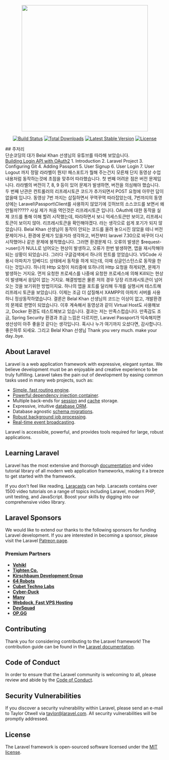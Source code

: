 <p align="center"><a href="https://laravel.com" target="_blank"><img src="https://raw.githubusercontent.com/laravel/art/master/logo-lockup/5%20SVG/2%20CMYK/1%20Full%20Color/laravel-logolockup-cmyk-red.svg" width="400"></a></p>

<p align="center">
<a href="https://travis-ci.org/laravel/framework"><img src="https://travis-ci.org/laravel/framework.svg" alt="Build Status"></a>
<a href="https://packagist.org/packages/laravel/framework"><img src="https://poser.pugx.org/laravel/framework/d/total.svg" alt="Total Downloads"></a>
<a href="https://packagist.org/packages/laravel/framework"><img src="https://poser.pugx.org/laravel/framework/v/stable.svg" alt="Latest Stable Version"></a>
<a href="https://packagist.org/packages/laravel/framework"><img src="https://poser.pugx.org/laravel/framework/license.svg" alt="License"></a>
</p>
## 주저리</br>
단순코딩의 대가 Belal Khan 선생님의 유튜브를 따라해 보았습니다.</br>
<a href="https://www.simplifiedcoding.net/laravel-rest-api-authentication/">Building Login API with OAuth2</a>
1. Introduction 2. Laravel Project 3. Configuring Git 4. Adding Passport 5. User Signup 6. User Login 7. User Logout 까지
정말 라라벨이 뭔지! 패스포트가 뭘해 주는건지 모른채 단지 동영상 수업 내용처럼 동작하는것에 초점을 맞추어 따라했습니다.
첫 번째 어려운 점은 버전 문제입니다. 라라벨의 버전이 7, 8, 9 등이 있어 문제가 발생하면, 버전을 의심해야 했습니다.
두 번째 난관은 컨트롤러의 리프레시토큰 코드가 추가되면서 POST 요청에 아무런 답이 없을때 입니다. 동영상 7번 까지는 삽질하면서 꾸역꾸역
따라잡았는데, 7번까지의 동영상에는 Laravel\Passport\Client를 사용하지 않았기에 깃허브의 소스코드를 보면서 왜 안될까????? 사실 제가 처음
역인것은 리프레시토큰 입니다. OAuth에 대한 동작을 실제 코드를 통해 이해 할려 시작했는데, 따라하면서 보니 억세스토큰만 보이고, 리프레시 토큰이
보이지 않아. 리프레시토큰을 확인해야겠다. 라는 생각으로 쉽게 포기가 되지 않았습니다.  Belal Khan 선생님이 동작이 안되는 코드를 올려 놓으시진 않았을 테니
버전 문제이거나, 환경에 문제가 있을거라 생각하고, 버전부터 laravel 7.30으로 바꾸어 다시 시작했어나 같은 문제에 봉착했습니다. 그러면 환경문제 다.
오류의 발생은 $request->user()가 NULL로 넘어오는 현상이 발생하고, 오류가 한번 발생하면, 앱을 재시작해야 되는 상황이 되었습니다. 그러다 구글검색에서
하나의 힌트를 얻었습니다. VSCode 사용시 아파치가 임베디드 상태에서 동작을 하게 되는데, 이때 싱글인스턴스로 동작을 한다는 것입니다. 하나의 Http 요청이 처리중에
또하나의 Http 요청을 하게되면, 문제가 발생하는 거지요. 먼저 요청한 프로세스를 나중에 요청한 프로세스에 의해 Kill되는 현상이 발생해서 응답이 없는 거지요. 해결방법은
물론 저의 경우 당장 리프레시토큰이 넘어 오는 것을 보기위한 방법이지요. 하나의 앱을 포트를 달리해 두개를 실행시켜 테스트해 리프레시 토큰을 보았습니다. 이제는 조금 더
삽질해서 XAMPP의 아파치 서버를 사용하니 정상동작하였습니다. 결론은 Belal Khan 선생님의 코드는 이상이 없고, 개발환경의 문제로 판명이 되었습니다. 이후 계속해서 동영상과
같이 Virtual Host도 사용해보고, Docker 환경도 테스트해보고 있습니다. 결과는 저는 만족스럽습니다. 만족감도 조금, Spring Security 환경과 조금 느낌은 다르지만, Laravel Passport가
익숙해지면 생산성이 아주 좋을것 같다는 생각입니다. 혹시나 누가 여기까지 오셨다면, 감사합니다. 좋은하루 되세요. 그리고 Belal Khan 선생님 Thank you very much. make your day..bye.

## About Laravel

Laravel is a web application framework with expressive, elegant syntax. We believe development must be an enjoyable and creative experience to be truly fulfilling. Laravel takes the pain out of development by easing common tasks used in many web projects, such as:

- [Simple, fast routing engine](https://laravel.com/docs/routing).
- [Powerful dependency injection container](https://laravel.com/docs/container).
- Multiple back-ends for [session](https://laravel.com/docs/session) and [cache](https://laravel.com/docs/cache) storage.
- Expressive, intuitive [database ORM](https://laravel.com/docs/eloquent).
- Database agnostic [schema migrations](https://laravel.com/docs/migrations).
- [Robust background job processing](https://laravel.com/docs/queues).
- [Real-time event broadcasting](https://laravel.com/docs/broadcasting).

Laravel is accessible, powerful, and provides tools required for large, robust applications.

## Learning Laravel

Laravel has the most extensive and thorough [documentation](https://laravel.com/docs) and video tutorial library of all modern web application frameworks, making it a breeze to get started with the framework.

If you don't feel like reading, [Laracasts](https://laracasts.com) can help. Laracasts contains over 1500 video tutorials on a range of topics including Laravel, modern PHP, unit testing, and JavaScript. Boost your skills by digging into our comprehensive video library.

## Laravel Sponsors

We would like to extend our thanks to the following sponsors for funding Laravel development. If you are interested in becoming a sponsor, please visit the Laravel [Patreon page](https://patreon.com/taylorotwell).

### Premium Partners

- **[Vehikl](https://vehikl.com/)**
- **[Tighten Co.](https://tighten.co)**
- **[Kirschbaum Development Group](https://kirschbaumdevelopment.com)**
- **[64 Robots](https://64robots.com)**
- **[Cubet Techno Labs](https://cubettech.com)**
- **[Cyber-Duck](https://cyber-duck.co.uk)**
- **[Many](https://www.many.co.uk)**
- **[Webdock, Fast VPS Hosting](https://www.webdock.io/en)**
- **[DevSquad](https://devsquad.com)**
- **[OP.GG](https://op.gg)**

## Contributing

Thank you for considering contributing to the Laravel framework! The contribution guide can be found in the [Laravel documentation](https://laravel.com/docs/contributions).

## Code of Conduct

In order to ensure that the Laravel community is welcoming to all, please review and abide by the [Code of Conduct](https://laravel.com/docs/contributions#code-of-conduct).

## Security Vulnerabilities

If you discover a security vulnerability within Laravel, please send an e-mail to Taylor Otwell via [taylor@laravel.com](mailto:taylor@laravel.com). All security vulnerabilities will be promptly addressed.

## License

The Laravel framework is open-sourced software licensed under the [MIT license](https://opensource.org/licenses/MIT).

